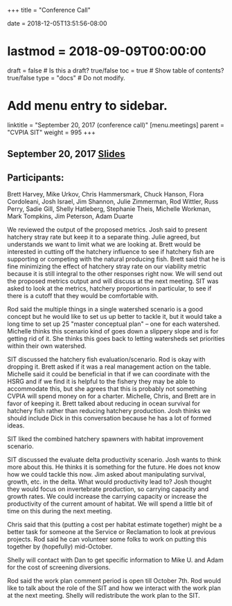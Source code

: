 +++
title = "Conference Call"

date = 2018-12-05T13:51:56-08:00
# lastmod = 2018-09-09T00:00:00

draft = false  # Is this a draft? true/false
toc = true  # Show table of contents? true/false
type = "docs"  # Do not modify.

# Add menu entry to sidebar.
linktitle = "September 20, 2017 (conference call)"
[menu.meetings]
  parent = "CVPIA SIT"
  weight = 995
+++

## September 20, 2017 [Slides](https://s3-us-west-2.amazonaws.com/cvpia-meeting-slides/Sept+20+conference+call.pdf)

## Participants:
Brett Harvey, Mike Urkov, Chris Hammersmark, Chuck Hanson, Flora Cordoleani, Josh Israel, Jim Shannon, Julie Zimmerman, Rod Wittler, Russ Perry, Sadie Gill, Shelly Hatleberg, Stephanie Theis, Michelle Workman, Mark Tompkins, Jim Peterson, Adam Duarte

We reviewed the output of the proposed metrics. Josh said to present hatchery stray rate but keep it to a separate thing. Julie agreed, but understands we want to limit what we are looking at. Brett would be interested in cutting off the hatchery influence to see if hatchery fish are supporting or competing with the natural producing fish. Brett said that he is fine minimizing the effect of hatchery stray rate on our viability metric because it is still integral to the other responses right now. We will send out the proposed metrics output and will discuss at the next meeting. SIT was asked to look at the metrics, hatchery proportions in particular, to see if there is a cutoff that they would be comfortable with.

Rod said the multiple things in a single watershed scenario is a good concept but he would like to set us up better to tackle it, but it would take a long time to set up 25 &quot;master conceptual plan&quot; – one for each watershed. Michelle thinks this scenario kind of goes down a slippery slope and is for getting rid of it. She thinks this goes back to letting watersheds set priorities within their own watershed.

SIT discussed the hatchery fish evaluation/scenario. Rod is okay with dropping it. Brett asked if it was a real management action on the table. Michelle said it could be beneficial in that if we can coordinate with the HSRG and if we find it is helpful to the fishery they may be able to accommodate this, but she agrees that this is probably not something CVPIA will spend money on for a charter. Michelle, Chris, and Brett are in favor of keeping it. Brett talked about reducing in ocean survival for hatchery fish rather than reducing hatchery production. Josh thinks we should include Dick in this conversation because he has a lot of formed ideas.

SIT liked the combined hatchery spawners with habitat improvement scenario.

SIT discussed the evaluate delta productivity scenario. Josh wants to think more about this. He thinks it is something for the future. He does not know how we could tackle this now. Jim asked about manipulating survival, growth, etc. in the delta. What would productivity lead to? Josh thought they would focus on invertebrate production, so carrying capacity and growth rates. We could increase the carrying capacity or increase the productivity of the current amount of habitat. We will spend a little bit of time on this during the next meeting.

Chris said that this (putting a cost per habitat estimate together) might be a better task for someone at the Service or Reclamation to look at previous projects. Rod said he can volunteer some folks to work on putting this together by (hopefully) mid-October.

Shelly will contact with Dan to get specific information to Mike U. and Adam for the cost of screening diversions.

Rod said the work plan comment period is open till October 7th. Rod would like to talk about the role of the SIT and how we interact with the work plan at the next meeting. Shelly will redistribute the work plan to the SIT.